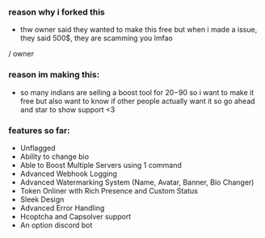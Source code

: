 ### reason why i forked this
- thw owner said they wanted to make this free but when i made a issue, they said 500$, they are scamming you lmfao


\/ owner

### reason im making this: 
- so many indians are selling a boost tool for $20-$90 so i want to make it free but also want to know if other people actually want it so go ahead and star to show support <3


### features so far:
- Unflagged
- Ability to change bio
- Able to Boost Multiple Servers using 1 command
- Advanced Webhook Logging
- Advanced Watermarking System (Name, Avatar, Banner, Bio Changer)
- Token Onliner with Rich Presence and Custom Status
- Sleek Design
- Advanced Error Handling
- Hcoptcha and Capsolver support
- An option discord bot
